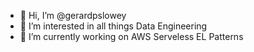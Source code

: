 - 👋 Hi, I’m @gerardpslowey
- 👀 I’m interested in all things Data Engineering
- 🌱 I’m currently working on AWS Serveless EL Patterns

<!---
gerardpslowey/gerardpslowey is a ✨ special ✨ repository because its `README.md` (this file) appears on your GitHub profile.
You can click the Preview link to take a look at your changes.
--->

